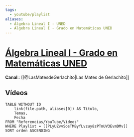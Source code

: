 ```yaml
---
tags:
  - youtube/playlist
aliases:
  - Álgebra Lineal I - UNED
  - Álgebra Lineal I - Grado en Matemáticas UNED
---
```

# [Álgebra Lineal I - Grado en Matemáticas UNED](https://www.youtube.com/playlist?list=PLyUZvvSosTMByfLvzuy8zPTmUV3EvmDMv)
**Canal**:: [[@LasMatesdeGerlachito|Las Mates de Gerlachito]]

## Vídeos
```dataview
TABLE WITHOUT ID
    link(file.path, aliases[0]) AS Título,
    Temas,
    Fecha    
FROM "Referencias/YouTube/Videos"
WHERE Playlist = [[PLyUZvvSosTMByfLvzuy8zPTmUV3EvmDMv]]
SORT orden ASCENDING
```
